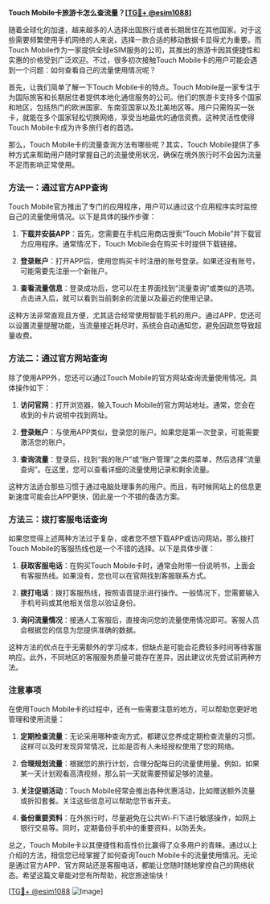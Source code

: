**Touch Mobile卡旅游卡怎么查流量？[[TG💪+ @esim1088](https://t.me/s/esim1088)]**

随着全球化的加速，越来越多的人选择出国旅行或者长期居住在其他国家。对于这些需要频繁使用手机网络的人来说，选择一款合适的移动数据卡显得尤为重要。而Touch Mobile作为一家提供全球eSIM服务的公司，其推出的旅游卡因其便捷性和实惠的价格受到广泛欢迎。不过，很多初次接触Touch Mobile卡的用户可能会遇到一个问题：如何查看自己的流量使用情况呢？

首先，让我们简单了解一下Touch Mobile卡的特点。Touch Mobile是一家专注于为国际旅客和长期居住者提供本地化通信服务的公司。他们的旅游卡支持多个国家和地区，包括热门的欧洲国家、东南亚国家以及北美地区等。用户只需购买一张卡，就能在多个国家轻松切换网络，享受当地最优的通信资费。这种灵活性使得Touch Mobile卡成为许多旅行者的首选。

那么，Touch Mobile卡的流量查询方法有哪些呢？其实，Touch Mobile提供了多种方式来帮助用户随时掌握自己的流量使用状况，确保在境外旅行时不会因为流量不足而影响正常使用。

### 方法一：通过官方APP查询

Touch Mobile官方推出了专门的应用程序，用户可以通过这个应用程序实时监控自己的流量使用情况。以下是具体的操作步骤：

1. **下载并安装APP**：首先，您需要在手机应用商店搜索“Touch Mobile”并下载官方应用程序。通常情况下，Touch Mobile会在购买卡时提供下载链接。
   
2. **登录账户**：打开APP后，使用您购买卡时注册的账号登录。如果还没有账号，可能需要先注册一个新账户。

3. **查看流量信息**：登录成功后，您可以在主界面找到“流量查询”或类似的选项。点击进入后，就可以看到当前剩余的流量以及最近的使用记录。

这种方法非常直观且方便，尤其适合经常使用智能手机的用户。通过APP，您还可以设置流量提醒功能，当流量接近耗尽时，系统会自动通知您，避免因疏忽导致超量收费。

### 方法二：通过官方网站查询

除了使用APP外，您还可以通过Touch Mobile的官方网站查询流量使用情况。具体操作如下：

1. **访问官网**：打开浏览器，输入Touch Mobile的官方网站地址。通常，您会在收到的卡片说明中找到网址。

2. **登录账户**：与使用APP类似，登录您的账户。如果您是第一次登录，可能需要激活您的账户。

3. **查询流量**：登录后，找到“我的账户”或“账户管理”之类的菜单，然后选择“流量查询”。在这里，您可以查看详细的流量使用记录和剩余流量。

这种方法适合那些习惯于通过电脑处理事务的用户。而且，有时候网站上的信息更新速度可能会比APP更快，因此是一个不错的备选方案。

### 方法三：拨打客服电话查询

如果您觉得上述两种方法过于复杂，或者您不想下载APP或访问网站，那么拨打Touch Mobile的客服热线也是一个不错的选择。以下是具体步骤：

1. **获取客服电话**：在购买Touch Mobile卡时，通常会附带一份说明书，上面会有客服热线。如果没有，您也可以在官网找到客服联系方式。

2. **拨打电话**：拨打客服热线，按照语音提示进行操作。一般情况下，您需要输入手机号码或其他相关信息以验证身份。

3. **询问流量情况**：接通人工客服后，直接询问您的流量使用情况即可。客服人员会根据您的信息为您提供准确的数据。

这种方法的优点在于无需额外的学习成本，但缺点是可能会花费较多时间等待客服响应。此外，不同地区的客服服务质量可能存在差异，因此建议优先尝试前两种方法。

### 注意事项

在使用Touch Mobile卡的过程中，还有一些需要注意的地方，可以帮助您更好地管理和使用流量：

1. **定期检查流量**：无论采用哪种查询方式，都建议您养成定期检查流量的习惯。这样可以及时发现异常情况，比如是否有人未经授权使用了您的网络。

2. **合理规划流量**：根据您的旅行计划，合理分配每日的流量使用量。例如，如果某一天计划观看高清视频，那么前一天就需要预留足够的流量。

3. **关注促销活动**：Touch Mobile经常会推出各种优惠活动，比如赠送额外流量或折扣套餐。关注这些信息可以帮助您节省开支。

4. **备份重要资料**：在外旅行时，尽量避免在公共Wi-Fi下进行敏感操作，如网上银行交易等。同时，定期备份手机中的重要资料，以防丢失。

总之，Touch Mobile卡以其便捷性和高性价比赢得了众多用户的青睐。通过以上介绍的方法，相信您已经掌握了如何查询Touch Mobile卡的流量使用情况。无论是通过官方APP、官方网站还是客服电话，都能让您随时随地掌控自己的网络状态。希望这篇文章能对您有所帮助，祝您旅途愉快！

[[TG💪+ @esim1088](https://t.me/s/esim1088) ![Image](https://i.postimg.cc/4NQfJmqS/Snipaste-2025-05-13-00-14-12.png)]